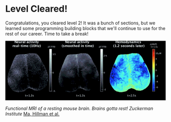 # Level Cleared!

Congratulations, you cleared level 2! It was a bunch of sections, but we learned some programming building blocks that we'll continue to use for the rest of our career. Time to take a break!

![fmri gif](../img/FMRI.gif)

*Functional MRI of a resting mouse brain. Brains gotta rest! Zuckerman Institute*
[Ma, Hillman et al.](https://pubmed.ncbi.nlm.nih.gov/27974609/)
